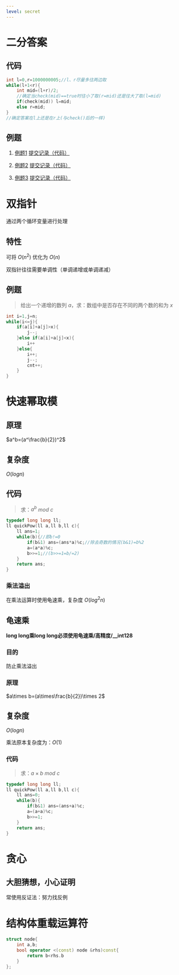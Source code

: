```yaml
---
level: secret
---
```

# 二分答案

## 代码

```C++
int l=0,r=1000000005;//l、r尽量多往两边取
while(l+1<r){
    int mid=(l+r)/2;
    //确定当check(mid)==true时往小了取(r=mid)还是往大了取(l=mid)
    if(check(mid)) l=mid;
    else r=mid;
}
//确定答案在l上还是在r上(与check()后的一样)
```

## 例题

1. [例题1](https://www.luogu.com.cn/problem/P1873)
[提交记录（代码）](https://www.luogu.com.cn/record/67039816)

2. [例题2](https://www.luogu.com.cn/problem/P2440)
[提交记录（代码）](https://www.luogu.com.cn/record/67044431)

3. [例题3](https://www.luogu.com.cn/problem/P2678)
[提交记录（代码）](https://www.luogu.com.cn/record/67052708)

# 双指针

通过两个循环变量进行处理

## 特性

可将 $O(n^2)$ 优化为 $O(n)$

双指针往往需要单调性（单调递增或单调递减）

## 例题

> 给出一个递增的数列 $a$，求：数组中是否存在不同的两个数的和为 $x$

```C++
int i=1,j=n;
while(i<=j){
    if(a[i]+a[j]>x){
        j--;
    }else if(a[i]+a[j]<x){
        i++
    }else{
        i++;
        j--;
        cnt++;
    }
}
```

# **快速幂取模**

## 原理

$a^b=(a^\frac{b}{2})^2$

## 复杂度

$O(log n)$

## **代码**

> 求：$a^b$ $mod$ $c$

```C++
typedef long long ll;
ll quickPow(ll a,ll b,ll c){
    ll ans=1;
    while(b){//即b!=0
        if(b&1) ans=(ans*a)%c;//除去奇数的情况(b&1)=b%2
        a=(a*a)%c;
        b>>=1;//(b>>=1=b/=2)
    }
    return ans;
}
```

### 乘法溢出

在乘法运算时使用龟速乘，复杂度 $O(log^2 n)$

## 龟速乘

**long long乘long long必须使用龟速乘/高精度/__int128**

### 目的

防止乘法溢出

### 原理

$a\times b=(a\times\frac{b}{2})\times 2$

## 复杂度

$O(log n)$

乘法原本复杂度为：$O(1)$

### 代码

> 求：$a\times b$ $mod$ $c$

```C++
typedef long long ll;
ll quickPow(ll a,ll b,ll c){
    ll ans=0;
    while(b){
        if(b&1) ans=(ans+a)%c;
        a=(a+a)%c;
        b>>=1;
    }
    return ans;
}
```

# 贪心

## 大胆猜想，小心证明

常使用反证法：努力找反例

# **结构体重载运算符**

```C++
struct node{
    int a,b;
    bool operator <(const) node &rhs)const{
        return b<rhs.b
    }
};
```